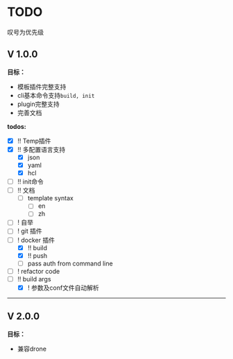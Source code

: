 # TODO

叹号为优先级

## V 1.0.0

**目标：**

* 模板插件完整支持
* cli基本命令支持`build, init`
* plugin完整支持
* 完善文档

**todos:**

- [x] !! Temp插件
- [x] !! 多配置语言支持
    - [x] json
    - [x] yaml
    - [x] hcl
- [ ] !! init命令
- [ ] !! 文档
    - [ ] template syntax
        - [ ] en
        - [ ] zh
- [ ] ! 自举
- [ ] ! git 插件
- [ ] ! docker 插件
    - [x] !! build
    - [x] !! push
    - [ ] pass auth from command line
- [ ] ! refactor code
- [ ] !! build args
    - [x] ! 参数及conf文件自动解析

----

## V 2.0.0

**目标：**

* 兼容drone
